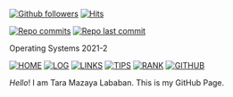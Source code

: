 [![Github followers](https://img.shields.io/github/followers/trmazayal?style=social)](https://github.com/trmazayal)
[![Hits](https://hits.seeyoufarm.com/api/count/incr/badge.svg?url=https%3A%2F%2Fgithub.com%2Ftrmazayal%2Fos212&count_bg=%2379C83D&title_bg=%23555555&icon=&icon_color=%23E7E7E7&title=visitors&edge_flat=false)](https://github.com/trmazayal/os212)

[![Repo commits](https://badgen.net/github/commits/trmazayal/os212)](https://github.com/trmazayal/os212/commits/master)
[![Repo last commit](https://img.shields.io/github/last-commit/trmazayal/os212)](https://github.com/trmazayal/os212/commits/master)

Operating Systems 2021-2

[![HOME](https://img.shields.io/badge/-HOME-3A76F0?style=for-the-badge&logoColor=white)](.)
[![LOG](https://img.shields.io/badge/-LOG-FEAA2D?style=for-the-badge&logoColor=white)](TXT/mylog.txt)
[![LINKS](https://img.shields.io/badge/-LINKS-1ED760?style=for-the-badge&logoColor=white)](LINKS/)
[![TIPS](https://img.shields.io/badge/-TIPS-C0FF00?style=for-the-badge&logoColor=white)](TIPSS/)
[![RANK](https://img.shields.io/badge/-RANK-E34F26?style=for-the-badge&logoColor=white)](https://trmazayal.github.io/os212/TXT/myrank.txt)
[![GITHUB](https://img.shields.io/badge/GitHub-100000?style=for-the-badge&logo=github&logoColor=white)](https://github.com/trmazayal/os212)


 _Hello_! I am Tara Mazaya Lababan. This is my GitHub Page.


